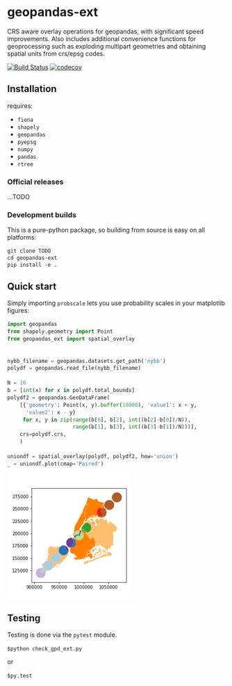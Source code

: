# geopandas-ext
CRS aware overlay operations for geopandas, with significant speed improvements. Also includes additional convenience functions for geoprocessing such as exploding multipart geometries and obtaining spatial units from crs/epsg codes.


[![Build Status](https://travis-ci.org/austinorr/geopandas-ext.svg?branch=master)](https://travis-ci.org/austinorr/geopandas-ext)
[![codecov](https://codecov.io/gh/austinorr/geopandas-ext/branch/master/graph/badge.svg)](https://codecov.io/gh/austinorr/geopandas-ext)

## Installation
requires:

- `fiona`
- `shapely`
- `geopandas`
- `pyepsg`
- `numpy`
- `pandas`
- `rtree`

### Official releases

...TODO

### Development builds

This is a pure-python package, so building from source is easy on all platforms:

```
git clone TODO
cd geopandas-ext
pip install -e .
```

## Quick start

Simply importing `probscale` lets you use probability scales in your matplotlib figures:

```python
import geopandas
from shapely.geometry import Point
from geopandas_ext import spatial_overlay


nybb_filename = geopandas.datasets.get_path('nybb')
polydf = geopandas.read_file(nybb_filename)

N = 10
b = [int(x) for x in polydf.total_bounds]
polydf2 = geopandas.GeoDataFrame(
    [{'geometry': Point(x, y).buffer(10000), 'value1': x + y,
      'value2': x - y}
     for x, y in zip(range(b[0], b[2], int((b[2]-b[0])/N)),
                     range(b[1], b[3], int((b[3]-b[1])/N)))],
    crs=polydf.crs,
    )

uniondf = spatial_overlay(polydf, polydf2, how='union')
_ = uniondf.plot(cmap='Paired')

```

![Alt text](docs/img/example.png "Example Spatial Overlay")

## Testing

Testing is done via the `pytest` module.

`$python check_gpd_ext.py`

or

`$py.test`
